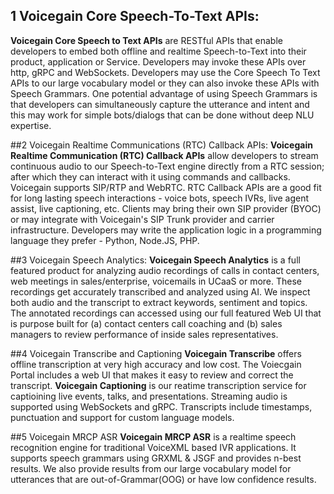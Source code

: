 ## 1 Voicegain Core Speech-To-Text APIs:
**Voicegain Core Speech to Text APIs** are RESTful APIs that enable developers to embed both offline and realtime Speech-to-Text into their product, application 
or Service. Developers may invoke these APIs over http, gRPC and WebSockets. Developers may use the Core Speech To Text APIs to our large vocabulary model or 
they can also invoke these APIs with Speech Grammars. One potential advantage of using Speech Grammars is that developers can simultaneously capture 
the utterance and intent and this may work for simple bots/dialogs that can be done without deep NLU expertise.

##2 Voicegain Realtime Communications (RTC) Callback APIs: 
**Voicegain Realtime Communication (RTC) Callback APIs** allow developers to stream continuous audio to our Speech-to-Text engine directly from a RTC session; 
after which they can interact with it using commands and callbacks. Voicegain supports SIP/RTP and WebRTC. RTC Callback APIs are a good fit for long lasting speech
interactions - voice bots, speech IVRs, live agent assist, live captioning, etc. Clients may bring their own SIP provider (BYOC) or may integrate with Voicegain's
SIP Trunk provider and carrier infrastructure. Developers may write the application logic in a programming language they prefer - Python, Node.JS, PHP.

##3 Voicegain Speech Analytics: 
**Voicegain Speech Analytics** is a full featured product for analyzing audio recordings of calls in contact centers, web meetings in sales/enterprise, voicemails 
in UCaaS or more. These recordings get accurately transcribed and analyzed using AI. We inspect both audio and the transcript to extract keywords, sentiment 
and topics. The annotated recordings can accessed using our full featured Web UI that is purpose built for (a) contact centers call coaching and (b) sales managers 
to review performance of inside sales representatives.

##4 Voicegain Transcribe and Captioning
**Voicegain Transcribe** offers offline transcription at very high accuracy and low cost. The Voiecgain Portal includes a web UI that makes it easy to review and 
correct the transcript. **Voicegain Captioning** is our reatime transcription service for captioining live events, talks, and presentations. Streaming audio is 
supported using WebSockets and gRPC. Transcripts include timestamps, punctuation and support for custom language models.

##5 Voicegain MRCP ASR
**Voicegain MRCP ASR** is a realtime speech recognition engine for traditional VoiceXML based IVR applications. It supports speech grammars using GRXML & 
JSGF and provides n-best results. We also provide results from our large vocabulary model for utterances that are out-of-Grammar(OOG) or have
low confidence results. 



